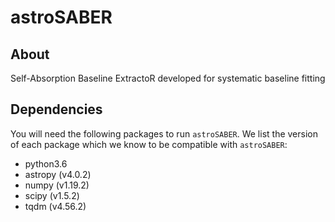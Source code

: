 # astroSABER

## About
Self-Absorption Baseline ExtractoR developed for systematic baseline fitting

## Dependencies
You will need the following packages to run `astroSABER`. We list the version of each package which we know to be compatible with `astroSABER`:

* python3.6
* astropy (v4.0.2)
* numpy (v1.19.2)
* scipy (v1.5.2)
* tqdm (v4.56.2)
